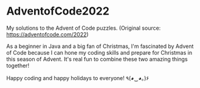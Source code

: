 # AdventofCode2022
My solutions to the Advent of Code puzzles. (Original source: https://adventofcode.com/2022)


As a beginner in Java and a big fan of Christmas, I'm fascinated by Advent of Code because I can hone my coding skills and prepare for Christmas in this season of Advent. It's real fun to combine these two amazing things together!  

Happy coding and happy holidays to everyone! ٩(◕‿◕｡)۶

